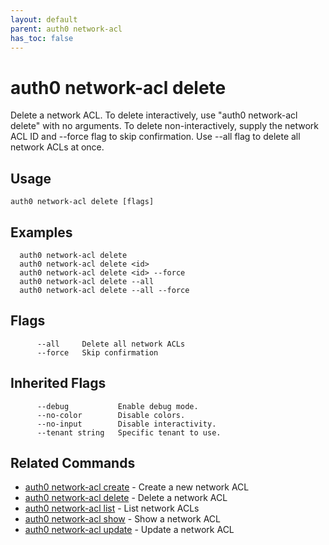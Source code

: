 ```yaml
---
layout: default
parent: auth0 network-acl
has_toc: false
---
```

# auth0 network-acl delete

Delete a network ACL.
To delete interactively, use "auth0 network-acl delete" with no arguments.
To delete non-interactively, supply the network ACL ID and --force flag to skip confirmation.
Use --all flag to delete all network ACLs at once.

## Usage
```
auth0 network-acl delete [flags]
```

## Examples

```
  auth0 network-acl delete
  auth0 network-acl delete <id>
  auth0 network-acl delete <id> --force
  auth0 network-acl delete --all
  auth0 network-acl delete --all --force
```


## Flags

```
      --all     Delete all network ACLs
      --force   Skip confirmation
```


## Inherited Flags

```
      --debug           Enable debug mode.
      --no-color        Disable colors.
      --no-input        Disable interactivity.
      --tenant string   Specific tenant to use.
```


## Related Commands

- [auth0 network-acl create](auth0_network-acl_create.md) - Create a new network ACL
- [auth0 network-acl delete](auth0_network-acl_delete.md) - Delete a network ACL
- [auth0 network-acl list](auth0_network-acl_list.md) - List network ACLs
- [auth0 network-acl show](auth0_network-acl_show.md) - Show a network ACL
- [auth0 network-acl update](auth0_network-acl_update.md) - Update a network ACL


